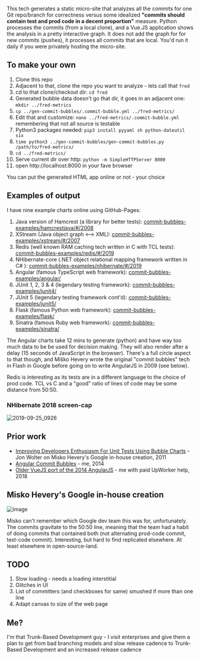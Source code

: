 This tech generates a static micro-site that analyzes all the commits for one Git repo/branch for correctness versus some idealized
**"commits should contain test and prod code in a decent proportion"** measure. Python processes the commits (from a local clone), 
and a Vue.JS application shows the analysis in a pretty interactive graph. It does not add the graph for for new commits (pushes), 
it processes all commits that are local. You'd run it daily if you were privately hosting the micro-site.

## To make your own

1. Clone this repo
1. Adjacent to that, clone the repo you want to analyze - lets call that `fred`
1. cd to that clone/checkout dir: `cd fred`
1. Generated bubble data doesn't go that dir, it goes in an adjacent one: `mkdir ../fred-metrics`
1. `cp ../gen-commit-bubbles/.commit-bubble.yml ../fred-metrics/`
1. Edit that and customize: `nano ../fred-metrics/.commit-bubble.yml` remembering that not all source is testable
1. Python3 packages needed: `pip3 install pyyaml sh python-dateutil six`
1. `time python3 ../gen-commit-bubbles/gen-commit-bubbles.py /path/to/fred-metrics/`
1. `cd ../fred-metrics/`
1. Serve current dir over http: `python -m SimpleHTTPServer 8000`
1. open http://localhost:8000 in your fave browser

You can put the generated HTML app online or not - your choice

## Examples of output

I have nine example charts online using GitHub-Pages:

1. Java version of Hamcrest (a library for better tests): [commit-bubbles-examples/hamcrestjava/#/2008](https://paul-hammant.github.io/commit-bubbles-examples/hamcrestjava/#/2008)
2. XStream (Java object graph <--> XML): [commit-bubbles-examples/xstream/#/2007](https://paul-hammant.github.io/commit-bubbles-examples/xstream/#/2007)
3. Redis (well known RAM caching tech written in C with TCL tests): [commit-bubbles-examples/redis/#/2019](https://paul-hammant.github.io/commit-bubbles-examples/redis/#/2019)
4. NHibernate-core (.NET object relational mapping framework written in C# ): [commit-bubbles-examples/nhibernate/#/2019](https://paul-hammant.github.io/commit-bubbles-examples/nhibernate/#/2019)
5. Angular (famous TypeScript web framework): [commit-bubbles-examples/angular/](https://paul-hammant.github.io/commit-bubbles-examples/angular)
6. JUnit 1, 2, 3 & 4 (legendary testing framework): [commit-bubbles-examples/junit4/](https://paul-hammant.github.io/commit-bubbles-examples/junit4)
7. JUnit 5 (legendary testing framework cont'd): [commit-bubbles-examples/junit5/](https://paul-hammant.github.io/commit-bubbles-examples/junit5)
8. Flask (famous Python web framework): [commit-bubbles-examples/flask/](https://paul-hammant.github.io/commit-bubbles-examples/flask)
9. Sinatra (famous Ruby web framework): [commit-bubbles-examples/sinatra/](https://paul-hammant.github.io/commit-bubbles-examples/sinatra)

The Angular charts take 12 mins to generate (python) and have way too much data to be be used for decision making. They will 
also render after a delay (15 seconds of JavaScript in the browser). There's a full circle aspect to that though, and Miško 
Hevery wrote the original "commit bubbles" tech in Flash in Google before going on to write AngularJS in 2009 (see below).

Redis is interesting as its tests are in a different language to the choice of prod code. TCL vs C and a "good" ratio of lines of code may 
be some distance from 50:50. 

### NHibernate 2018 screen-cap

![2019-09-25_0926](https://user-images.githubusercontent.com/82182/65583169-a3473a80-df76-11e9-89ad-48b5227fbc03.png)

## Prior work

* [Improving Developers Enthusiasm For Unit Tests Using Bubble Charts](http://jawspeak.com/2011/07/16/improving-developers-enthusiasm-for-unit-tests-using-bubble-charts/) - Jon Wolter on Misko Hevery's Google in-house creation, 2011
* [Angular Commit Bubbles](https://paulhammant.com/2014/10/30/angular-commit-bubbles/) - me, 2014
* [Older VueJS port of the 2014 AngularJS](https://github.com/paul-hammant/gen-commit-bubbles) - me with paid UpWorker help, 2018

## Misko Hevery's Google in-house creation

![image](https://user-images.githubusercontent.com/82182/66465999-d828b680-ea79-11e9-8163-583cb4d7ef5f.png)

Misko can't remember which Google dev team this was for, unfortunately. The commits gravitate to the 50:50 line, meaning that the team 
had a habit of doing commits that contained both (not alternating prod-code commit, test-code commit). Interesting, but hard to find replicated elsewhere. At least elsewhere in open-source-land.

## TODO

1. Slow loading - needs a loading interstitial
2. Glitches in UI
3. List of committers (and checkboxes for same) smushed if more than one line
4. Adapt canvas to size of the web page

## Me?

I'm that Trunk-Based Development guy - I visit enterprises and give them a plan to get from bad branching models 
and slow release cadence to Trunk-Based Development and an increased release cadence
